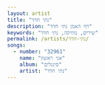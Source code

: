 ```yaml
---
layout: artist
title: "נתי חדד"
description: "דף האמן נתי חדד"
keywords: "שירים, מוזיקה, נתי חדד"
permalink: /artists/נתי-חדד/
songs:
  - number: "32961"
    name: "אני ראשון"
    album: "סינגלים"
    artist: "נתי חדד"
---
```

